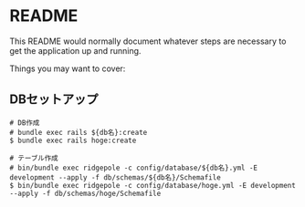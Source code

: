 # README

This README would normally document whatever steps are necessary to get the
application up and running.

Things you may want to cover:

## DBセットアップ
```
# DB作成
# bundle exec rails ${db名}:create
$ bundle exec rails hoge:create

# テーブル作成
# bin/bundle exec ridgepole -c config/database/${db名}.yml -E development --apply -f db/schemas/${db名}/Schemafile
$ bin/bundle exec ridgepole -c config/database/hoge.yml -E development --apply -f db/schemas/hoge/Schemafile
```
